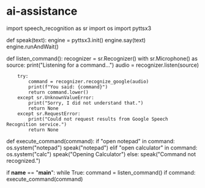 # ai-assistance
import speech_recognition as sr
import os
import pyttsx3

def speak(text):
    engine = pyttsx3.init()
    engine.say(text)
    engine.runAndWait()

def listen_command():
    recognizer = sr.Recognizer()
    with sr.Microphone() as source:
        print("Listening for a command...")
        audio = recognizer.listen(source)

        try:
            command = recognizer.recognize_google(audio)
            print(f"You said: {command}")
            return command.lower()
        except sr.UnknownValueError:
            print("Sorry, I did not understand that.")
            return None
        except sr.RequestError:
            print("Could not request results from Google Speech Recognition service.")
            return None

def execute_command(command):
    if "open notepad" in command:
        os.system("notepad")
        speak("notepad")
    elif "open calculator" in command:
        os.system("calc")
        speak("Opening Calculator")
    else:
        speak("Command not recognized.")

if __name__ == "__main__":
    while True:
        command = listen_command()
        if command:
            execute_command(command)
